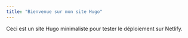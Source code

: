 ```yaml
---
title: "Bienvenue sur mon site Hugo"
---
```


Ceci est un site Hugo minimaliste pour tester le déploiement sur Netlify.
